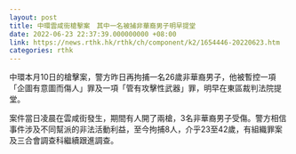 ```yaml
---
layout: post
title: 中環雲咸街槍擊案　其中一名被捕非華裔男子明早提堂
date: 2022-06-23 22:37:39.000000000 +08:00
link: https://news.rthk.hk/rthk/ch/component/k2/1654446-20220623.htm
categories: rthk
---
```


中環本月10日的槍擊案，警方昨日再拘捕一名26歲非華裔男子，他被暫控一項「企圖有意圖而傷人」罪及一項「管有攻擊性武器」罪，明早在東區裁判法院提堂。

案件當日凌晨在雲咸街發生，期間有人開了兩槍，3名非華裔男子受傷。警方相信事件涉及不同幫派的非法活動利益，至今拘捕8人，介乎23至42歲，有組織罪案及三合會調查科繼續跟進調查。
